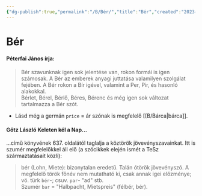 ```yaml
---
{"dg-publish":true,"permalink":"/B/Bér/","title":"Bér","created":"2023-12-27T06:43","updated":"2023-12-27T06:43"}
---
```



# Bér

#### Péterfai János írja:

> Bér szavunknak igen sok jelentése van, rokon formái is igen számosak. A Bér az emberek anyagi juttatása valamilyen szolgálat fejében. A Bér rokon a Bír igével, valamint a Per, Pir, és hasonló alakokkal.  
> Bérlet, Bérel, Bérlő, Béres, Bérenc és még igen sok változat tartalmazza a Bér szót.  
- Lásd még a germán `price` = ár szónak is megfelelő [[B/Bárca\|bárca]].  

#### Götz László Keleten kél a Nap...

...című könyvének 637. oldalától taglalja a köztörök jövevényszavainkat. Itt is szumér megfelelőkkel áll elő (a szócikkek elején ismét a TeSz származtatásait közli):   
> bér (Lohn, Miete): bizonytalan eredetű. Talán ótörök jövevényszó. A megfelelő török főnév nem mutatható ki, csak annak igei előzménye; vö. türk `bér`-; csuv. `par`- "ad" stb.  
> Szumér `bar` = "Halbpacht, Mietspreis" (félbér, bér).  